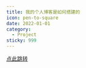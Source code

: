 ```yaml
---
title: 我的个人博客是如何搭建的
icon: pen-to-square
date: 2022-01-01
category:
  - Project
sticky: 999
---
```


[点此跳转](../projects/个人博客/README.md)
